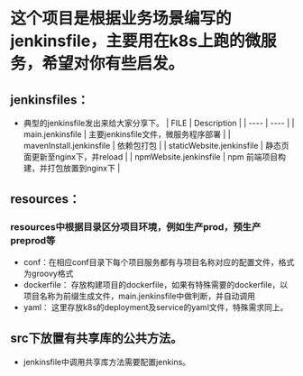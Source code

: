 这个项目是根据业务场景编写的jenkinsfile，主要用在k8s上跑的微服务，希望对你有些启发。
===================================================================================

## jenkinsfiles： 
+ 典型的jenkinsfile发出来给大家分享下。 
|  FILE   | Description  |
|  ----  | ----  |
| main.jenkinsfile  | 主要jenkinsfile文件，微服务程序部署 |
| mavenInstall.jenkinsfile  | 依赖包打包 |
| staticWebsite.jenkinsfile  | 静态页面更新至nginx下，并reload |
| npmWebsite.jenkinsfile  | npm 前端项目构建，并打包放置到nginx下 |

## resources：  
### resources中根据目录区分项目环境，例如生产prod，预生产preprod等
+ conf：在相应conf目录下每个项目服务都有与项目名称对应的配置文件，格式为groovy格式
+ dockerfile： 存放构建项目的dockerfile，如果有特殊需要的dockerfile，以项目名称为前缀生成文件，main.jenkinsfile中做判断，并自动调用
+ yaml： 这里存放k8s的deployment及service的yaml文件，特殊需求同上。

## src下放置有共享库的公共方法。
+ jenkinsfile中调用共享库方法需要配置jenkins。
